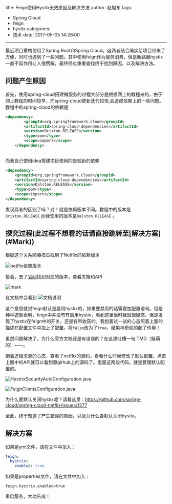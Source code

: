 title: Feign使用Hystix无效原因及解决方法
author: 赵旭东
tags:
  - Spring Cloud
  - feign
  - hystix
categories:
  - 技术
date: 2017-05-05 14:26:00
---
最近项目重构使用了Spring Boot和Spring Cloud。这两者结合确实给项目带来了方便，同时也遇到了一些问题。其中使用feign作为服务消费，但是断路器hystix一直不起作用让人很费解。最终经过重重查找终于找到原因，以及解决方法。

<!--more-->

<h2> 问题产生原因</h2>

首先，使用spring-cloud搭建微服务的过程大部分是根据网上的教程来的，由于网上教程的时间较早，而spring-cloud更新迭代较快,会造成依赖上的一些问题。教程中的spring-cloud的依赖是

```xml
<dependency>
	    <groupId>org.springframework.cloud</groupId>
	    <artifactId>spring-cloud-dependencies</artifactId>
	    <version>Brixton.RELEASE</version>
	    <type>pom</type>
	    <scope>import</scope>
	</dependency>
    
```

而我自己使用idea搭建项目使用的是较新的依赖

```xml
<dependency>
	<groupId>org.springframework.cloud</groupId>
	<artifactId>spring-cloud-dependencies</artifactId>
	<version>Dalston.RELEASE</version>
	<type>pom</type>
	<scope>import</scope>
</dependency>
```
发现两者的区别了吗？对！就是依赖版本不同。教程中的版本是 <code> Brixton.RELEASE</code>  而我使用的版本是<code>Dalston.RELEASE</code> 。


<h2>探究过程(此过程不想看的话请直接跳转至[解决方案](#Mark))</h2> 

根据这个关系顺藤摸瓜找到了Netflix的依赖版本

![netflix依赖版本](http://ooqkdlcps.bkt.clouddn.com/blog/20170505/145052760.png?imageslim)

接着，去了[官网](https://spring.io/docs/reference)找到对应的版本，查看文档和API

![mark](http://ooqkdlcps.bkt.clouddn.com/blog/20170505/145346802.png?imageslim)

在文档中会看到
![文档说明](http://ooqkdlcps.bkt.clouddn.com/blog/20170505/145600600.png?imageslim)

这个意思就说feign默认是启用hystix的，如果要禁用的话需要加配置语句。但是种种迹象表明，feign中并没有有启用hystix，看到这里当时我就很疑惑，但是发现了hystix在feign中的开关，还是有所收获的。我抱着试一试的心态照着上面的描述在配置文件中加上了配置，将<code>false</code>改为了<code>true</code>，结果神奇般的起了作用！

虽然问题解决了，为什么官方文档还是有错误的？在这里吐槽一句:TMD（挺萌的）~~~。

抱着追根求源的心态，查看了netflix的源码，看看什么时候修改了默认配置。点击上图中的API就可以看到源github上的源码了。里面这两段代码，就是管理默认配置的。

![HystrixSecurityAutoConfiguration.java](http://ooqkdlcps.bkt.clouddn.com/blog/20170505/151356402.png?imageslim)

![FeignClientsConfiguration.java](http://ooqkdlcps.bkt.clouddn.com/blog/20170505/151244619.png?imageslim)

为什么要默认关闭hystix呢？请看这里：https://github.com/spring-cloud/spring-cloud-netflix/issues/1277

至此，终于知道了产生错误的原因，以及为什么要默认关闭hystix。

<h2> 解决方案</h2> 

<div id="Mark"></div>
如果是yml文件，请在文件中加入：

```yaml
feign:
  hystrix:
    enabled: true
```
如果是properties文件，请在文件中加入：

```
feign.hystrix.enabled=true
```
重启服务，大功告成！